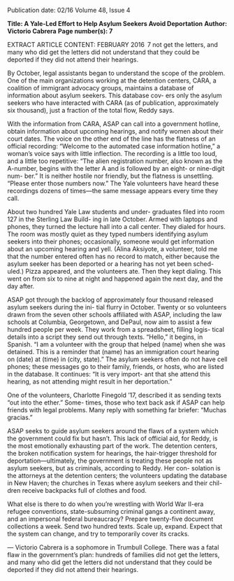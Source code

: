 Publication date: 02/16
Volume 48, Issue 4

**Title:  A Yale-Led Effort to Help Asylum Seekers Avoid Deportation**
**Author: Victorio Cabrera**
**Page number(s): 7**

EXTRACT ARTICLE CONTENT:
FEBRUARY 2016
 7
not get the letters, and many who did get the letters did 
not understand that they could be deported if they did 
not attend their hearings.

By October, legal assistants began to understand the 
scope of the problem. One of the main organizations 
working at the detention centers, CARA, a coalition of 
immigrant advocacy groups, maintains a database of 
information about asylum seekers. This database cov-
ers only the asylum seekers who have interacted with 
CARA (as of publication, approximately six thousand), 
just a fraction of the total flow, Reddy says. 

With the information from CARA, ASAP can call 
into a government hotline, obtain information about 
upcoming hearings, and notify women about their 
court dates. The voice on the other end of the line has 
the flatness of an official recording: “Welcome to the 
automated case information hotline,” a woman’s voice 
says with little inflection. The recording is a little too 
loud, and a little too repetitive: “The alien registration 
number, also known as the A-number, begins with the 
letter A and is followed by an eight- or nine-digit num-
ber.” It is neither hostile nor friendly, but the flatness 
is unsettling. “Please enter those numbers now.” The 
Yale volunteers have heard these recordings dozens of 
times—the same message appears every time they call. 

About two hundred Yale Law students and under-
graduates filed into room 127 in the Sterling Law Build-
ing in late October. Armed with laptops and phones, 
they turned the lecture hall into a call center. They 
dialed for hours. The room was mostly quiet as they 
typed numbers identifying asylum seekers into their 
phones; occasionally, someone would get information 
about an upcoming hearing and yell. (Alina Aksiyote, 
a volunteer, told me that the number entered often has 
no record to match, either because the asylum seeker 
has been deported or a hearing has not yet been sched-
uled.) Pizza appeared, and the volunteers ate. Then 
they kept dialing. This went on from six to nine at night 
and happened again the next day, and the day after.

ASAP got through the backlog of approximately 
four thousand released asylum seekers during the ini-
tial flurry in October. Twenty or so volunteers drawn 
from the seven other schools affiliated with ASAP, 
including the law schools at Columbia, Georgetown, 
and DePaul, now aim to assist a few hundred people 
per week. They work from a spreadsheet, filling logis-
tical details into a script they send out through texts. 
“Hello,” it begins, in Spanish. “I am a volunteer with 
the group that helped (name) when she was detained. 
This is a reminder that (name) has an immigration 
court hearing on (date) at (time) in (city, state).” The 
asylum seekers often do not have cell phones; these 
messages go to their family, friends, or hosts, who are 
listed in the database. It continues: “It is very import-
ant that she attend this hearing, as not attending might 
result in her deportation.” 

One of the volunteers, Charlotte Finegold ’17, 
described it as sending texts “out into the ether.” Some-
times, those who text back ask if ASAP can help friends 
with legal problems. Many reply with something far 
briefer: “Muchas gracias.” 

ASAP seeks to guide asylum seekers around the 
flaws of a system which the government could fix but 
hasn’t. This lack of official aid, for Reddy, is the most 
emotionally exhausting part of the work. The detention 
centers, the broken notification system for hearings, 
the hair-trigger threshold for deportation—ultimately, 
the government is treating these people not as asylum 
seekers, but as criminals, according to Reddy. Her con-
solation is the attorneys at the detention centers; the 
volunteers updating the database in New Haven; the 
churches in Texas where asylum seekers and their chil-
dren receive backpacks full of clothes and food. 

What else is there to do when you’re wrestling with 
World War II-era refugee conventions, state-subsuming 
criminal gangs a continent away, and an impersonal 
federal bureaucracy? Prepare twenty-five document 
collections a week. Send two hundred texts. Scale up, 
expand. Expect that the system can change, and try to 
temporarily cover its cracks.


— Victorio Cabrera is a sophomore 
in Trumbull College.
There was a fatal flaw 
in the government’s 
plan: hundreds of 
families did not get the 
letters, and many who 
did get the letters did 
not understand that 
they could be deported 
if they did not attend 
their hearings.